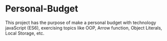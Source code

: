 # Personal-Budget
This project has the purpose of make a personal budget with technology javaScript (ES6), exercising topics like OOP, Arrow function, Object Literals, Local Storage, etc.
